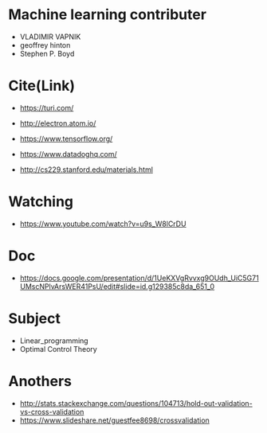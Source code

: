 # Machine learning contributer
- VLADIMIR VAPNIK
- geoffrey hinton
- Stephen P. Boyd

# Cite(Link)

- https://turi.com/
- http://electron.atom.io/
- https://www.tensorflow.org/
- https://www.datadoghq.com/

- http://cs229.stanford.edu/materials.html

# Watching

- https://www.youtube.com/watch?v=u9s_W8lCrDU

# Doc

- https://docs.google.com/presentation/d/1UeKXVgRvvxg9OUdh_UiC5G71UMscNPlvArsWER41PsU/edit#slide=id.g129385c8da_651_0

# Subject
- Linear_programming
- Optimal Control Theory

# Anothers

- http://stats.stackexchange.com/questions/104713/hold-out-validation-vs-cross-validation
- https://www.slideshare.net/guestfee8698/crossvalidation
